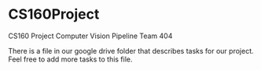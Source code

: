# CS160Project
CS160 Project Computer Vision Pipeline
Team 404

There is a file in our google drive folder that describes tasks for our project.
Feel free to add more tasks to this file.
